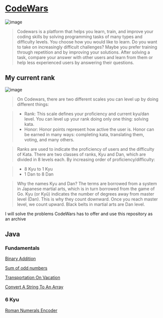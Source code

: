 # [CodeWars](https://www.codewars.com/)

![image](https://user-images.githubusercontent.com/79093871/208675018-396209d9-7b1f-4fa6-a04c-84844e7dff5c.png)

>Codewars is a platform that helps you learn, train, and improve your coding skills by solving programming tasks of many types and difficulty levels. You choose how you would like to learn. Do you want to take on increasingly difficult challenges? Maybe you prefer training through repetition and by improving your solutions. After solving a task, compare your answer with other users and learn from them or help less experienced users by answering their questions.

## My current rank

![image](https://www.codewars.com/users/Amarquez!/badges/large)

>On Codewars, there are two different scales you can level up by doing different things:

> - Rank: This scale defines your proficiency and current kyu/dan level. You can level up your rank doing only one thing: solving kata.
> - Honor: Honor points represent how active the user is. Honor can be earned in many ways: completing kata, translating them, voting, and many others.

>Ranks are used to indicate the proficiency of users and the difficulty of Kata. There are two classes of ranks, Kyu and Dan, which are divided in 8 levels each. By increasing order of proficiency/difficulty:

> - 8 Kyu to 1 Kyu
> - 1 Dan to 8 Dan

> Why the names Kyu and Dan? The terms are borrowed from a system in Japanese martial arts, which is in turn borrowed from the game of Go. Kyu (or Kyū) indicates the number of degrees away from master level (Dan). This is why they count downward. Once you reach master level, we count upward. Black belts in martial arts are Dan level.

I will solve the problems CodeWars has to offer and use this repository as an archive

## Java
### Fundamentals
[Binary Addition](https://github.com/af-marquez/CodeWars/tree/main/Java/Fundamentals/Binary_Addition)

[Sum of odd numbers](https://github.com/af-marquez/CodeWars/tree/main/Java/Fundamentals/Sum_Of_Odd_Numbers)

[Transportation On Vacation](https://github.com/af-marquez/CodeWars/tree/main/Java/Fundamentals/Transportation_On_Vacation)

[Convert A String To An Array](https://github.com/af-marquez/CodeWars/tree/main/Java/Fundamentals/Convert_A_String_To_An_Array/README.md)

### 6 Kyu
[Roman Numerals Encoder](https://github.com/af-marquez/CodeWars/blob/main/Java/6_kyu/Roman_Numerals_Encoder.md)
